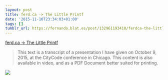 ```yaml
---
layout: post
title: ferd.ca -> The Little Printf
date: '2015-11-10T23:34:03+01:00'
tags: []
tumblr_url: https://fernando.blat.es/post/132961193410/ferdca-the-little-printf
---
```

[ferd.ca -\> The Little Printf](http://ferd.ca/the-little-printf.html)  

> This text is a transcript of a presentation I have given on October 9, 2015, at the CityCode conference in Chicago. This content is also available in video, and as a PDF Document better suited for printing.

![](http://ferd.ca/static/img/printf/printf.png)
